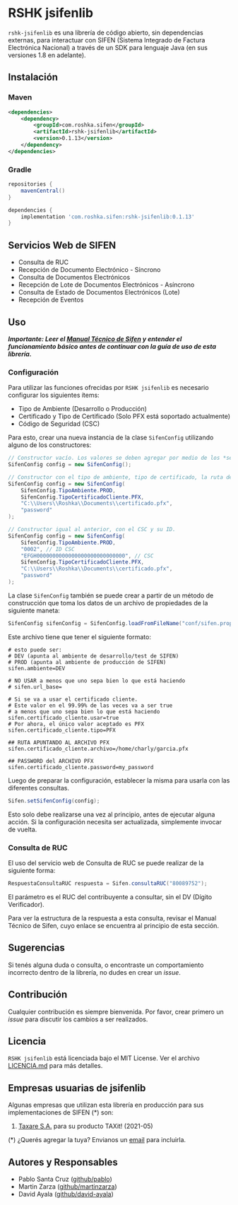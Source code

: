 # RSHK jsifenlib

`rshk-jsifenlib` es una librería de código abierto, sin dependencias externas, para interactuar con SIFEN (Sistema
Integrado de Factura Electrónica Nacional) a través de un SDK para lenguaje Java (en sus versiones 1.8 en adelante).

## Instalación

### Maven

```xml
<dependencies>
    <dependency>
        <groupId>com.roshka.sifen</groupId>
        <artifactId>rshk-jsifenlib</artifactId>
        <version>0.1.13</version>
    </dependency>
</dependencies>
```

### Gradle

```groovy
repositories {
    mavenCentral()
}

dependencies {
    implementation 'com.roshka.sifen:rshk-jsifenlib:0.1.13'
}
```

## Servicios Web de SIFEN

- Consulta de RUC
- Recepción de Documento Electrónico - Síncrono
- Consulta de Documentos Electrónicos
- Recepción de Lote de Documentos Electrónicos - Asíncrono
- Consulta de Estado de Documentos Electrónicos (Lote)
- Recepción de Eventos

## Uso

***Importante: Leer
el [Manual Técnico de Sifen](https://ekuatia.set.gov.py/rest/contents/download/collaboration/sites/ekuatia/documents/documentacion/documentacion-tecnica/Manual+T%C3%A9cnico+Versi%C3%B3n+150.pdf)
y entender el funcionamiento básico antes de continuar con la guía de uso de esta librería.***

### Configuración

Para utilizar las funciones ofrecidas por `RSHK jsifenlib` es necesario configurar los siguientes ítems:

- Tipo de Ambiente (Desarrollo o Producción)
- Certificado y Tipo de Certificado (Solo PFX está soportado actualmente)
- Código de Seguridad (CSC)

Para esto, crear una nueva instancia de la clase `SifenConfig` utilizando alguno de los constructores:

```java
// Constructor vacío. Los valores se deben agregar por medio de los *setters* de la clase.
SifenConfig config = new SifenConfig();

// Constructor con el tipo de ambiente, tipo de certificado, la ruta del certificado y la contraseña.
SifenConfig config = new SifenConfig(
    SifenConfig.TipoAmbiente.PROD,
    SifenConfig.TipoCertificadoCliente.PFX,
    "C:\\Users\\Roshka\\Documents\\certificado.pfx",
    "password"
);

// Constructor igual al anterior, con el CSC y su ID.
SifenConfig config = new SifenConfig(
    SifenConfig.TipoAmbiente.PROD,
    "0002", // ID CSC
    "EFGH0000000000000000000000000000", // CSC
    SifenConfig.TipoCertificadoCliente.PFX,
    "C:\\Users\\Roshka\\Documents\\certificado.pfx",
    "password"
);
```

La clase `SifenConfig` también se puede crear a partir de un método de construcción que toma los datos de un
archivo de propiedades de la siguiente maneta:

```java
SifenConfig sifenConfig = SifenConfig.loadFromFileName("conf/sifen.properties");
```

Este archivo tiene que tener el siguiente formato:

```properties
# esto puede ser:
# DEV (apunta al ambiente de desarrollo/test de SIFEN)
# PROD (apunta al ambiente de producción de SIFEN)
sifen.ambiente=DEV

# NO USAR a menos que uno sepa bien lo que está haciendo
# sifen.url_base=

# Si se va a usar el certificado cliente.
# Este valor en el 99.99% de las veces va a ser true
# a menos que uno sepa bien lo que está haciendo
sifen.certificado_cliente.usar=true
# Por ahora, el único valor aceptado es PFX
sifen.certificado_cliente.tipo=PFX

## RUTA APUNTANDO AL ARCHIVO PFX
sifen.certificado_cliente.archivo=/home/charly/garcia.pfx

## PASSWORD del ARCHIVO PFX
sifen.certificado_cliente.password=my_password
```
Luego de preparar la configuración, establecer la misma para usarla con las diferentes consultas.

```java
Sifen.setSifenConfig(config);
```

Esto solo debe realizarse una vez al principio, antes de ejecutar alguna acción. Si la configuración necesita ser
actualizada, simplemente invocar de vuelta.

### Consulta de RUC

El uso del servicio web de Consulta de RUC se puede realizar de la siguiente forma:

```java
RespuestaConsultaRUC respuesta = Sifen.consultaRUC("80089752");
```

El parámetro es el RUC del contribuyente a consultar, sin el DV (Dígito Verificador).

Para ver la estructura de la respuesta a esta consulta, revisar el Manual Técnico de Sifen, cuyo enlace se encuentra al
principio de esta sección.

## Sugerencias

Si tenés alguna duda o consulta, o encontraste un comportamiento incorrecto dentro de la librería, no dudes en crear
un *issue*.

## Contribución

Cualquier contribución es siempre bienvenida. Por favor, crear primero un *issue* para discutir los cambios a ser
realizados.

## Licencia

`RSHK jsifenlib` está licenciada bajo el MIT License. Ver el archivo [LICENCIA.md](LICENCIA.md) para más detalles.

## Empresas usuarias de jsifenlib

Algunas empresas que utilizan esta librería en producción para sus implementaciones de SIFEN (*) son:

1. [Taxare S.A.](https://www.taxit.com.py) para su producto TAXit! (2021-05)

(*) ¿Querés agregar la tuya? Envianos un [email](mailto:pablo@roshka.com.py) para incluirla. 

## Autores y Responsables

- Pablo Santa Cruz ([github/pablo](https://github.com/pablo))
- Martin Zarza ([github/martinzarza](https://github.com/martinzarza))
- David Ayala ([github/david-ayala](https://github.com/david-ayala))
